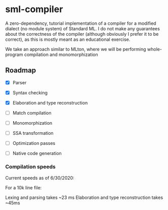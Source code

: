 # sml-compiler

A zero-dependency, tutorial implementation of a compiler for a modified dialect (no module system) of Standard ML. I do not make any guarantees about the correctness of the compiler (although obviously I prefer it to be correct), as this is mostly meant as an educational exercise.

We take an approach similar to MLton, where we will be performing whole-program compilation and monomorphization

## Roadmap

- [X] Parser
- [X] Syntax checking
- [X] Elaboration and type reconstruction
- [ ] Match compilation
- [ ] Monomorphization
- [ ] SSA transformation
- [ ] Optimization passes
- [ ] Native code generation


### Compilation speeds

Current speeds as of 6/30/2020:

For a 10k line file:

Lexing and parsing takes ~23 ms
Elaboration and type reconstruction takes ~45ms